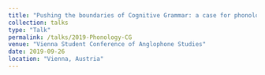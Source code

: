 ```yaml
---
title: "Pushing the boundaries of Cognitive Grammar: a case for phonology within a cognitive linguistic framework"
collection: talks
type: "Talk"
permalink: /talks/2019-Phonology-CG
venue: "Vienna Student Conference of Anglophone Studies"
date: 2019-09-26
location: "Vienna, Austria"
---
```



